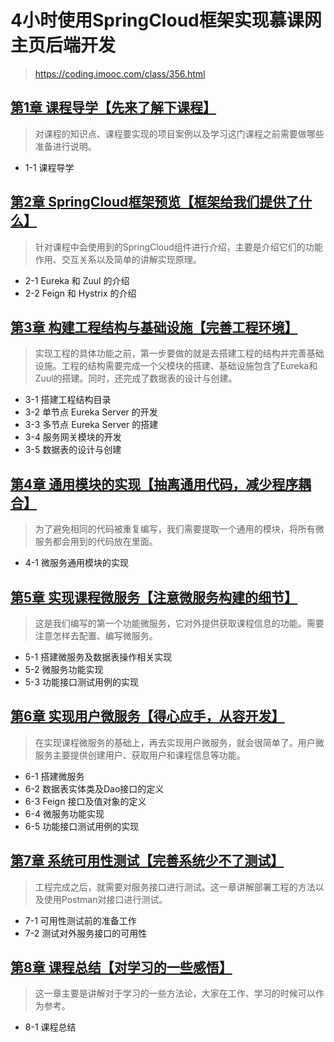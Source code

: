 # 4小时使用SpringCloud框架实现慕课网主页后端开发

> https://coding.imooc.com/class/356.html

## [第1章 课程导学【先来了解下课程】](doc/01-guide.md)

> 对课程的知识点、课程要实现的项目案例以及学习这门课程之前需要做哪些准备进行说明。

- 1-1 课程导学

## [第2章 SpringCloud框架预览【框架给我们提供了什么】](doc/02-introduce.md)

> 针对课程中会使用到的SpringCloud组件进行介绍，主要是介绍它们的功能作用、交互关系以及简单的讲解实现原理。

  -  2-1 Eureka 和 Zuul 的介绍
  -  2-2 Feign 和 Hystrix 的介绍

## [第3章 构建工程结构与基础设施【完善工程环境】](doc/03-structure.md)

> 实现工程的具体功能之前，第一步要做的就是去搭建工程的结构并完善基础设施。工程的结构需要完成一个父模块的搭建、基础设施包含了Eureka和Zuul的搭建。同时，还完成了数据表的设计与创建。

  -  3-1 搭建工程结构目录
  -  3-2 单节点 Eureka Server 的开发
  -  3-3 多节点 Eureka Server 的搭建
  -  3-4 服务网关模块的开发
  -  3-5 数据表的设计与创建


## [第4章 通用模块的实现【抽离通用代码，减少程序耦合】](doc/04-common-model.md)

> 为了避免相同的代码被重复编写，我们需要提取一个通用的模块，将所有微服务都会用到的代码放在里面。

  -  4-1 微服务通用模块的实现


## [第5章 实现课程微服务【注意微服务构建的细节】](doc/05-course-server.md)

> 这是我们编写的第一个功能微服务，它对外提供获取课程信息的功能。需要注意怎样去配置、编写微服务。

  -  5-1 搭建微服务及数据表操作相关实现
  -  5-2 微服务功能实现
  -  5-3 功能接口测试用例的实现


## [第6章 实现用户微服务【得心应手，从容开发】](doc/06-user-server.md)

> 在实现课程微服务的基础上，再去实现用户微服务，就会很简单了。用户微服务主要提供创建用户、获取用户和课程信息等功能。

  -  6-1 搭建微服务
  -  6-2 数据表实体类及Dao接口的定义
  -  6-3 Feign 接口及值对象的定义
  -  6-4 微服务功能实现
  -  6-5 功能接口测试用例的实现


## [第7章 系统可用性测试【完善系统少不了测试】](doc/07-system-test.md)

> 工程完成之后，就需要对服务接口进行测试。这一章讲解部署工程的方法以及使用Postman对接口进行测试。

  -  7-1 可用性测试前的准备工作
  -  7-2 测试对外服务接口的可用性


## [第8章 课程总结【对学习的一些感悟】](doc/08-summary.md)

> 这一章主要是讲解对于学习的一些方法论，大家在工作、学习的时候可以作为参考。

  -  8-1 课程总结

